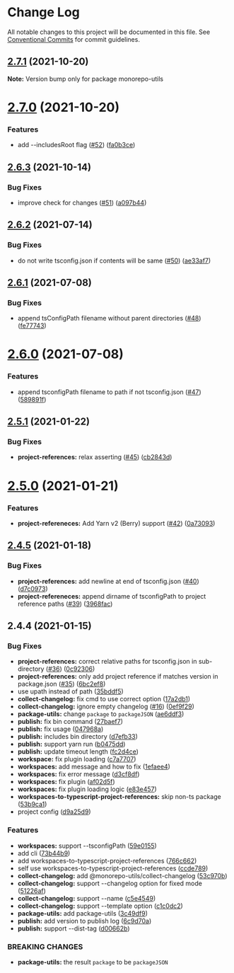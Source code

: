 # Change Log

All notable changes to this project will be documented in this file.
See [Conventional Commits](https://conventionalcommits.org) for commit guidelines.

## [2.7.1](https://github.com/azu/monorepo-utils/compare/v2.7.0...v2.7.1) (2021-10-20)

**Note:** Version bump only for package monorepo-utils





# [2.7.0](https://github.com/azu/monorepo-utils/compare/v2.6.3...v2.7.0) (2021-10-20)


### Features

* add --includesRoot flag ([#52](https://github.com/azu/monorepo-utils/issues/52)) ([fa0b3ce](https://github.com/azu/monorepo-utils/commit/fa0b3ce9c3819aa95d5bdc0e77d8533bbdbd88bc))





## [2.6.3](https://github.com/azu/monorepo-utils/compare/v2.6.2...v2.6.3) (2021-10-14)


### Bug Fixes

* improve check for changes ([#51](https://github.com/azu/monorepo-utils/issues/51)) ([a097b44](https://github.com/azu/monorepo-utils/commit/a097b4403c91c75ee0e86527bfefcc8da152c2a2))





## [2.6.2](https://github.com/azu/monorepo-utils/compare/v2.6.1...v2.6.2) (2021-07-14)


### Bug Fixes

* do not write tsconfig.json if contents will be same ([#50](https://github.com/azu/monorepo-utils/issues/50)) ([ae33af7](https://github.com/azu/monorepo-utils/commit/ae33af794d9ed3854a14e54097f91b93c6155719))





## [2.6.1](https://github.com/azu/monorepo-utils/compare/v2.6.0...v2.6.1) (2021-07-08)


### Bug Fixes

* append tsConfigPath filename without parent directories ([#48](https://github.com/azu/monorepo-utils/issues/48)) ([fe77743](https://github.com/azu/monorepo-utils/commit/fe77743928055607c683b9d04111ab53c8e91b47))





# [2.6.0](https://github.com/azu/monorepo-utils/compare/v2.5.1...v2.6.0) (2021-07-08)


### Features

* append tsconfigPath filename to path if not tsconfig.json ([#47](https://github.com/azu/monorepo-utils/issues/47)) ([589891f](https://github.com/azu/monorepo-utils/commit/589891f3b6c700471680d3d5daef67b717f5337f))





## [2.5.1](https://github.com/azu/monorepo-utils/compare/v2.5.0...v2.5.1) (2021-01-22)


### Bug Fixes

* **project-references:** relax asserting ([#45](https://github.com/azu/monorepo-utils/issues/45)) ([cb2843d](https://github.com/azu/monorepo-utils/commit/cb2843df2716d7e6d09ff4022715293df72877e5))





# [2.5.0](https://github.com/azu/monorepo-utils/compare/v2.4.5...v2.5.0) (2021-01-21)


### Features

* **project-refereneces:** Add Yarn v2 (Berry) support ([#42](https://github.com/azu/monorepo-utils/issues/42)) ([0a73093](https://github.com/azu/monorepo-utils/commit/0a73093683840c9a7ce53792f238387c442d9422))





## [2.4.5](https://github.com/azu/monorepo-utils/compare/v2.4.4...v2.4.5) (2021-01-18)


### Bug Fixes

* **project-references:**  add newline at end of tsconfig.json ([#40](https://github.com/azu/monorepo-utils/issues/40)) ([d7c0973](https://github.com/azu/monorepo-utils/commit/d7c0973ffb7cc80a2189cde59c1b6eaa61142766))
* **project-refereneces:** append dirname of tsconfigPath to project reference paths ([#39](https://github.com/azu/monorepo-utils/issues/39)) ([3968fac](https://github.com/azu/monorepo-utils/commit/3968facbb94c6a2dce407a333e8e2d65d4f6907f))





## 2.4.4 (2021-01-15)


### Bug Fixes

* **project-references:** correct relative paths for tsconfig.json in sub-directory ([#36](https://github.com/azu/monorepo-utils/issues/36)) ([0c92306](https://github.com/azu/monorepo-utils/commit/0c92306d49abd11722a9fa300d5770439dd9334d))
* **project-references:** only add project reference if matches version in package.json ([#35](https://github.com/azu/monorepo-utils/issues/35)) ([6bc2ef8](https://github.com/azu/monorepo-utils/commit/6bc2ef89be52e809766fed5a6fb46dd46e580b87))
* use upath instead of path ([35bddf5](https://github.com/azu/monorepo-utils/commit/35bddf5ae579c6d20fc3082bd404ce1cc27aa65a))
* **collect-changelog:** fix cmd to use correct option ([17a2db1](https://github.com/azu/monorepo-utils/commit/17a2db11446977ae03d701e67506f0dd2fbacf6b))
* **collect-changelog:** ignore empty changelog ([#16](https://github.com/azu/monorepo-utils/issues/16)) ([0ef9f29](https://github.com/azu/monorepo-utils/commit/0ef9f29cc07e30da6c8ea47b6260d9c7528ad903))
* **package-utils:** change `package` to `packageJSON` ([ae6ddf3](https://github.com/azu/monorepo-utils/commit/ae6ddf3edcc22f9ec0f5ff7a9d9b593d64bb19d4))
* **publish:** fix bin command ([27baef7](https://github.com/azu/monorepo-utils/commit/27baef7fc399d4056a1a8a6c75fac68e0ed4ee4f))
* **publish:** fix usage ([047968a](https://github.com/azu/monorepo-utils/commit/047968a51736309793fd135b59d8f88274623276))
* **publish:** includes bin directory ([d7efb33](https://github.com/azu/monorepo-utils/commit/d7efb33565af0cafc276065059e7993ddf5f62b2))
* **publish:** support yarn run ([b0475dd](https://github.com/azu/monorepo-utils/commit/b0475dd0c9814bc02b0ddf0424734f1e22982233))
* **publish:** update timeout length ([fc2d4ce](https://github.com/azu/monorepo-utils/commit/fc2d4ceca96536732e34f0df005d809bd2ba1c04))
* **workspace:** fix plugin loading ([c7a7707](https://github.com/azu/monorepo-utils/commit/c7a77074a6993d9a4db9b2ee8ecf303b12fe3231))
* **workspaces:** add message and how to fix ([1efaee4](https://github.com/azu/monorepo-utils/commit/1efaee47a35809ba96acad5244a6cf3da6f3668a))
* **workspaces:** fix error message ([d3cf8df](https://github.com/azu/monorepo-utils/commit/d3cf8dfc782842b7c4043e240d9b212bbaf9618e))
* **workspaces:** fix plugin ([af02d5f](https://github.com/azu/monorepo-utils/commit/af02d5f9795589d34b12494f51e7fa4816021118))
* **workspaces:** fix plugin loading logic ([e83e457](https://github.com/azu/monorepo-utils/commit/e83e457371bc30d3332da3082ecc5a4de848e128))
* **workspaces-to-typescript-project-references:** skip non-ts package ([53b9ca1](https://github.com/azu/monorepo-utils/commit/53b9ca1254dba94a3968b42898c9f4f53db5c375))
* project config ([d9a25d9](https://github.com/azu/monorepo-utils/commit/d9a25d938b52bdabc0eecf37e870eaa0bf4ddda4))


### Features

* **workspaces:** support --tsconfigPath ([59e0155](https://github.com/azu/monorepo-utils/commit/59e01558fdfa632800ef82eb093ee578bf1ad071))
* add cli ([73b44b9](https://github.com/azu/monorepo-utils/commit/73b44b9ffc1623971daa2ad2f7a2ab5ddc9e35f0))
* add workspaces-to-typescript-project-references ([766c662](https://github.com/azu/monorepo-utils/commit/766c66270eaee2d4a96bb7d1af30e29475dda45c))
* self use workspaces-to-typescript-project-references ([ccde789](https://github.com/azu/monorepo-utils/commit/ccde7895aec4b634d08de1fab60de174d1f72b1f))
* **collect-changelog:** add @monorepo-utils/collect-changelog ([53c970b](https://github.com/azu/monorepo-utils/commit/53c970b6d7af7ea52e54c9cf4dd93084dab23f2a))
* **collect-changelog:** support --changelog option for fixed mode ([51226af](https://github.com/azu/monorepo-utils/commit/51226af1d39bf08c9cdfb838919aa052db8e7eb7))
* **collect-changelog:** support --name ([c5e4549](https://github.com/azu/monorepo-utils/commit/c5e45494a5b42fd280962e1c5c6b371d9b95b549))
* **collect-changelog:** support --template option ([c1c0dc2](https://github.com/azu/monorepo-utils/commit/c1c0dc2a26b42a561204010bf17c95717ee1d509))
* **package-utils:** add package-utils ([3c49df9](https://github.com/azu/monorepo-utils/commit/3c49df9ba77ea2c5363b03607aa6e949e2d05aab))
* **publish:** add version to publish log ([6c9d70a](https://github.com/azu/monorepo-utils/commit/6c9d70ac294d1e027bb032e31c9704dad307adbf))
* **publish:** support --dist-tag ([d00662b](https://github.com/azu/monorepo-utils/commit/d00662b9c794be58b284cef3045640884eb64983))


### BREAKING CHANGES

* **package-utils:** the result `package` to be `packageJSON`
